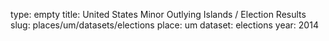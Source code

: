 type: empty
title: United States Minor Outlying Islands / Election Results
slug: places/um/datasets/elections
place: um
dataset: elections
year: 2014
